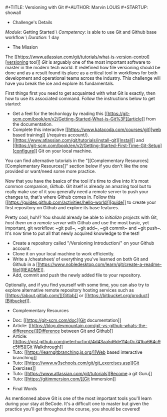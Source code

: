 #+TITLE: Versioning with Git
#+AUTHOR: Marvin LOUIS
#+STARTUP: showall

* Challenge's Details

*Module*: Getting Started \\
*Competency*: is able to use Git and Github base workflow \\
*Duration*: 1 day

* The Mission

The [[https://www.atlassian.com/git/tutorials/what-is-version-control][versioning tool]] *Git* is arguably one of the most important software to master in the modern tech world. It redefined how file versioning should be done and as a result found its place as a critical tool in workflows for both development and operational teams across the industry. This challenge will have you break the ice and explore its fundamentals.

First things first you need to get acquainted with what Git is exactly, then how to use its associated command. Follow
the instructions below to get started:

- Get a feel for the techonlogy by reading this [[https://git-scm.com/book/en/v2/Getting-Started-What-is-Git%3F][article]] from the documentation.
- Complete this interactive [[https://www.katacoda.com/courses/git][web based training]] (/requires account/).
- [[https://www.atlassian.com/git/tutorials/install-git][Install]] and [[https://git-scm.com/book/en/v2/Getting-Started-First-Time-Git-Setup][configure]] Git on your local machine.

You can find alternative tutorials in the "[[Complementary Resources][Complementary Resources]]" section below if you don't like the one provided or want/need some more practice.

Now that you have the basics of the tool it's time to dive into it's most common companion, *Github*. Git itself is already an amazing tool but to really make use of it you generally need a remote server to push your changes to, that's where Github comes in. Follow this [[https://guides.github.com/activities/hello-world/][guide]] to create your first repository on Github and explore its base features.

Pretty cool, huh!? You should already be able to *initialize projects* with Git, *host them on a remote server* with Github and use the most basic, yet important, git workflow: ~git pull~, ~git add~, ~git commit~ and ~git push~. It's now time to put all that newly acquired knowledge to the test!

- Create a repository called "/Versioning Introduction/" on your Github account.
- Clone it on your local machine to work efficiently.
- Write a /cheatsheet/ of everything you've learned on both Git and Github in a [[https://www.nobledesktop.com/learn/git/create-a-readme-file][README]].
- Add, commit and push the newly added file to your repository.

Optionally, and if you find yourself with some time, you can also try to explore alternative remote repository hosting services such as [[https://about.gitlab.com/][Gitlab]] or [[https://bitbucket.org/product][Bitbucket]].

* Complementary Resources

- Doc: [[https://git-scm.com/doc][Git documentation]]
- Article: [[https://blog.devmountain.com/git-vs-github-whats-the-difference/][Difference between Git and Github]]
- Article: [[https://gist.github.com/peterhurford/4d43aa5d6de114c0c741ba664c9c5ff5][Git Walkthrough]]
- Tuto: [[https://learngitbranching.js.org/][Web based interactive branching]]
- Tuto: [[https://www.w3schools.com/git/git_exercises.asp][Git Exercises]]
- Tuto: [[https://www.atlassian.com/git/tutorials][Become a git Guru]]
- Tuto: [[https://gitimmersion.com/][Git Immersion]]

* Final Words

As mentionned above Git is one of the most important tools you'll learn during your stay at BeCode. It's a difficult one to master but given the practice you'll get throughout the course, you should be covered!
